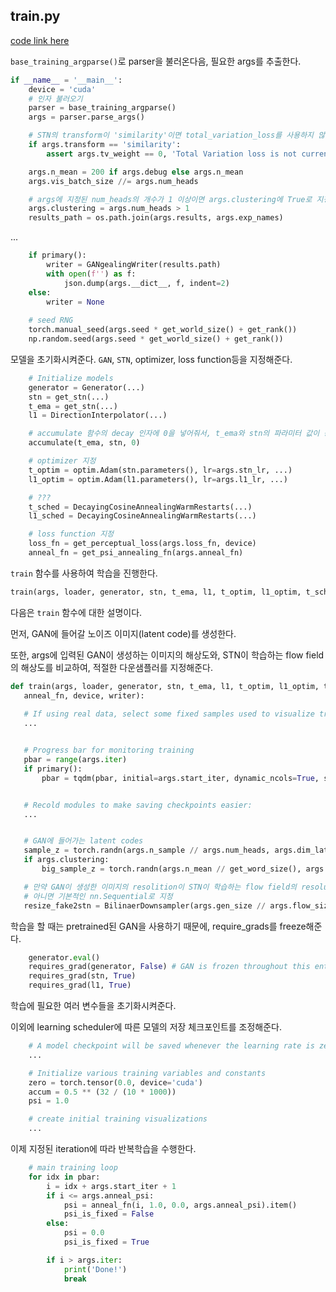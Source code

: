 
## train.py

[code link here](https://github.com/0nandon/gangealing/blob/main/train.py)

`base_training_argparse()`로 parser을 불러온다음, 필요한 args를 추출한다.

```python
if __name__ = '__main__':
	device = 'cuda'
	# 인자 불러오기
	parser = base_training_argparse()
	args = parser.parse_args()

	# STN의 transform이 'similarity'이면 total_variation_loss를 사용하지 않는다.
	if args.transform == 'similarity':
		assert args.tv_weight == 0, 'Total Variation loss is not currently supported for similarity-only STNs'

	args.n_mean = 200 if args.debug else args.n_mean
	args.vis_batch_size //= args.num_heads

  	# args에 지정된 num_heads의 개수가 1 이상이면 args.clustering에 True로 지정한다.
	args.clustering = args.num_heads > 1
	results_path = os.path.join(args.results, args.exp_names)
```

...

```python
	if primary():
		writer = GANgealingWriter(results.path)
		with open(f'') as f:
			json.dump(args.__dict__, f, indent=2)
	else:
		writer = None
		
	# seed RNG
	torch.manual_seed(args.seed * get_world_size() + get_rank())
	np.random.seed(args.seed * get_world_size() + get_rank())
```

모델을 초기화시켜준다.
`GAN`, `STN`, optimizer, loss function등을 지정해준다.

```python
	# Initialize models
	generator = Generator(...)
	stn = get_stn(...)
	t_ema = get_stn(...)
	l1 = DirectionInterpolator(...)

	# accumulate 함수의 decay 인자에 0을 넣어줘서, t_ema와 stn의 파라미터 값이 동일하게 한다.
	accumulate(t_ema, stn, 0)

	# optimizer 지정
	t_optim = optim.Adam(stn.parameters(), lr=args.stn_lr, ...)
	l1_optim = optim.Adam(l1.parameters(), lr=args.l1_lr, ...)

	# ???
	t_sched = DecayingCosineAnnealingWarmRestarts(...)
	l1_sched = DecayingCosineAnnealingWarmRestarts(...)

	# loss function 지정
	loss_fn = get_perceptual_loss(args.loss_fn, device)
	anneal_fn = get_psi_annealing_fn(args.anneal_fn)
```

`train` 함수를 사용하여 학습을 진행한다.
```python
train(args, loader, generator, stn, t_ema, l1, t_optim, l1_optim, t_sched, l1_sched, loss_fn, anneal_fn, device, writer)
```

다음은 `train` 함수에 대한 설명이다.
 
먼저, GAN에 들어갈 노이즈 이미지(latent code)를 생성한다.
 
또한, args에 입력된 GAN이 생성하는 이미지의 해상도와, STN이 학습하는 flow field의 해상도를 비교하여, 적절한 다운샘플러를 지정해준다.

 ```python
 def train(args, loader, generator, stn, t_ema, l1, t_optim, l1_optim, t_sched, l1_sched, loss_fn,
	anneal_fn, device, writer):
		
	# If using real data, select some fixed samples used to visualize training:
	...


	# Progress bar for monitoring training
	pbar = range(args.iter)
	if primary():
		pbar = tqdm(pbar, initial=args.start_iter, dynamic_ncols=True, smoothing=0.2)


	# Recold modules to make saving checkpoints easier:
	...


	# GAN에 들어가는 latent codes
	sample_z = torch.randn(args.n_sample // args.num_heads, args.dim_latent, device=device)
	if args.clustering:
		big_sample_z = torch.randn(args.n_mean // get_word_size(), args.dim_latent, device=device)

	# 만약 GAN이 생성한 이미지의 resolition이 STN이 학습하는 flow field의 resolution보다 작으면 다운샘플러 지정.
	# 아니면 기본적인 nn.Sequential로 지정
	resize_fake2stn = BilinaerDownsampler(args.gen_size // args.flow_size, 3).to(device) if args.gen_size > args.flow_size else nn.Sequential()
 ```
 
 학습을 할 때는 pretrained된 GAN을 사용하기 때문에, require_grads를 freeze해준다.
 
```python
	generator.eval()
	requires_grad(generator, False) # GAN is frozen throughout this entire process
	requires_grad(stn, True)
	requires_grad(l1, True)
```
 
 학습에 필요한 여러 변수들을 초기화시켜준다.
 
 이외에 learning scheduler에 따른 모델의 저장 체크포인트를 조정해준다.

```python
	# A model checkpoint will be saved whenever the learning rate is zero
	...

	# Initialize various training variables and constants
	zero = torch.tensor(0.0, device='cuda')
	accum = 0.5 ** (32 / (10 * 1000))
	psi = 1.0

	# create initial training visualizations
	...
```

이제 지정된 iteration에 따라 반복학습을 수행한다.

```python
	# main training loop
	for idx in pbar:
		i = idx + args.start_iter + 1
		if i <= args.anneal_psi:
			psi = anneal_fn(i, 1.0, 0.0, args.anneal_psi).item()
			psi_is_fixed = False
		else:
			psi = 0.0
			psi_is_fixed = True

		if i > args.iter:
			print('Done!')
			break
```






